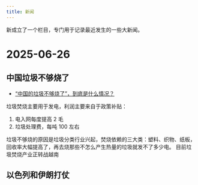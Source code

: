 ```yaml
---
title: 新闻
---
```


新成立了一个栏目，专门用于记录最近发生的一些大新闻。

# 2025-06-26

## 中国垃圾不够烧了

- [“中国的垃圾不够烧了”，到底是什么情况？](https://mp.weixin.qq.com/s/7G2ZGdICoJDUnCDiL-6R1Q?scene=1)

垃圾焚烧主要用于发电，利润主要来自于政策补贴：

1. 电入网每度提高 2 毛
2. 垃圾处理费，每吨 100 左右

垃圾不够烧的原因是垃圾分类行业兴起，焚烧依赖的三大类：塑料、织物、纸板，回收率大幅提高了，再去烧那些不怎么产生热量的垃圾就发不了多少电。
目前垃圾焚烧产业正转战越南

## 以色列和伊朗打仗
